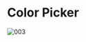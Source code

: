 # Color Picker



![003](https://github.com/user-attachments/assets/51eb416a-cd6b-407f-8364-dcc5a9792836)
